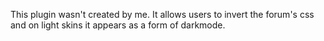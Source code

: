 This plugin wasn't created by me. It allows users to invert the forum's css and on light skins it appears as a form of darkmode.
